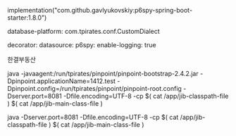implementation("com.github.gavlyukovskiy:p6spy-spring-boot-starter:1.8.0")

database-platform: com.tpirates.conf.CustomDialect

decorator:
  datasource:
    p6spy:
      enable-logging: true

한결부동산


java -javaagent:/run/tpirates/pinpoint/pinpoint-bootstrap-2.4.2.jar -Dpinpoint.applicationName=1412.test  -Dpinpoint.config=/run/tpirates/pinpoint/pinpoint-root.config -Dserver.port=8081  -Dfile.encoding=UTF-8  -cp $( cat /app/jib-classpath-file ) $( cat /app/jib-main-class-file )

java -Dserver.port=8081  -Dfile.encoding=UTF-8   -cp $( cat /app/jib-classpath-file ) $( cat /app/jib-main-class-file )
